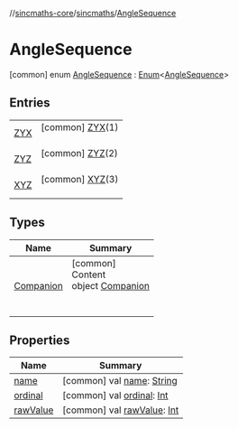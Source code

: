 //[sincmaths-core](../../../index.md)/[sincmaths](../index.md)/[AngleSequence](index.md)



# AngleSequence  
 [common] enum [AngleSequence](index.md) : [Enum](https://kotlinlang.org/api/latest/jvm/stdlib/kotlin/-enum/index.html)<[AngleSequence](index.md)>    


## Entries  
  
| | |
|---|---|
| <a name="sincmaths/AngleSequence.ZYX///PointingToDeclaration/"></a>[ZYX](-z-y-x/index.md)| <a name="sincmaths/AngleSequence.ZYX///PointingToDeclaration/"></a> [common] [ZYX](-z-y-x/index.md)(1)  <br>   <br>|
| <a name="sincmaths/AngleSequence.ZYZ///PointingToDeclaration/"></a>[ZYZ](-z-y-z/index.md)| <a name="sincmaths/AngleSequence.ZYZ///PointingToDeclaration/"></a> [common] [ZYZ](-z-y-z/index.md)(2)  <br>   <br>|
| <a name="sincmaths/AngleSequence.XYZ///PointingToDeclaration/"></a>[XYZ](-x-y-z/index.md)| <a name="sincmaths/AngleSequence.XYZ///PointingToDeclaration/"></a> [common] [XYZ](-x-y-z/index.md)(3)  <br>   <br>|


## Types  
  
|  Name |  Summary | 
|---|---|
| <a name="sincmaths/AngleSequence.Companion///PointingToDeclaration/"></a>[Companion](-companion/index.md)| <a name="sincmaths/AngleSequence.Companion///PointingToDeclaration/"></a>[common]  <br>Content  <br>object [Companion](-companion/index.md)  <br><br><br>|


## Properties  
  
|  Name |  Summary | 
|---|---|
| <a name="sincmaths/AngleSequence/name/#/PointingToDeclaration/"></a>[name](index.md#%5Bsincmaths%2FAngleSequence%2Fname%2F%23%2FPointingToDeclaration%2F%5D%2FProperties%2F402989535)| <a name="sincmaths/AngleSequence/name/#/PointingToDeclaration/"></a> [common] val [name](index.md#%5Bsincmaths%2FAngleSequence%2Fname%2F%23%2FPointingToDeclaration%2F%5D%2FProperties%2F402989535): [String](https://kotlinlang.org/api/latest/jvm/stdlib/kotlin/-string/index.html)   <br>|
| <a name="sincmaths/AngleSequence/ordinal/#/PointingToDeclaration/"></a>[ordinal](index.md#%5Bsincmaths%2FAngleSequence%2Fordinal%2F%23%2FPointingToDeclaration%2F%5D%2FProperties%2F402989535)| <a name="sincmaths/AngleSequence/ordinal/#/PointingToDeclaration/"></a> [common] val [ordinal](index.md#%5Bsincmaths%2FAngleSequence%2Fordinal%2F%23%2FPointingToDeclaration%2F%5D%2FProperties%2F402989535): [Int](https://kotlinlang.org/api/latest/jvm/stdlib/kotlin/-int/index.html)   <br>|
| <a name="sincmaths/AngleSequence/rawValue/#/PointingToDeclaration/"></a>[rawValue](raw-value.md)| <a name="sincmaths/AngleSequence/rawValue/#/PointingToDeclaration/"></a> [common] val [rawValue](raw-value.md): [Int](https://kotlinlang.org/api/latest/jvm/stdlib/kotlin/-int/index.html)   <br>|

